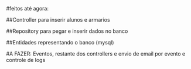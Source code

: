 #feitos até agora:

##Controller para inserir alunos e armarios

##Repository para pegar e inserir dados no banco

##Entidades representando o banco (mysql)

#A FAZER: Eventos, restante dos controllers e envio de email por evento e controle de logs